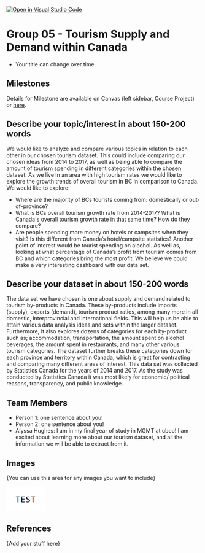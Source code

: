 [![Open in Visual Studio Code](https://classroom.github.com/assets/open-in-vscode-f059dc9a6f8d3a56e377f745f24479a46679e63a5d9fe6f495e02850cd0d8118.svg)](https://classroom.github.com/online_ide?assignment_repo_id=5887515&assignment_repo_type=AssignmentRepo)
# Group 05 - Tourism Supply and Demand within Canada

- Your title can change over time.

## Milestones

Details for Milestone are available on Canvas (left sidebar, Course Project) or [here](https://firas.moosvi.com/courses/data301/project/milestone01.html).

## Describe your topic/interest in about 150-200 words

We would like to analyze and compare various topics in relation to each other in our chosen tourism dataset. This could include comparing our chosen ideas from 2014 to 2017, as well as being able to compare the amount of tourism spending in different categories within the chosen dataset. As we live in an area with high tourism rates we would like to explore the growth trends of overall tourism in BC in comparison to Canada. We would like to explore:
- Where are the majority of BCs tourists coming from: domestically or out-of-province? 
- What is BCs overall tourism growth rate from 2014-2017? What is Canada's overall tourism growth rate in that same time? How do they compare?
- Are people spending more money on hotels or campsites when they visit? Is this different from Canada’s hotel/campsite statistics? 
Another point of interest would be tourist spending on alcohol. As well as, looking at what percentage of Canada’s profit from tourism comes from BC and which categories bring the most profit. We believe we could make a very interesting dashboard with our data set.

## Describe your dataset in about 150-200 words

The data set we have chosen is one about supply and demand related to tourism by-products in Canada. These by-products include imports (supply), exports (demand), tourism product ratios, among many more in all domestic, interprovincial and international fields. This will help us be able to attain various data analysis ideas and sets within the larger dataset. Furthermore, It also explores dozens of categories for each by-product such as; accommodation, transportation, the amount spent on alcohol beverages, the amount spent in restaurants, and many other various tourism categories. The dataset further breaks these categories down for each province and territory within Canada, which is great for contrasting and comparing many different areas of interest. This data set was collected by Statistics Canada for the years of 2014 and 2017. As the study was conducted by Statistics Canada it was most likely for economic/ political reasons, transparency, and public knowledge. 

## Team Members

- Person 1: one sentence about you!
- Person 2: one sentence about you!
- Alyssa Hughes: I am in my final year of study in MGMT at ubco! I am excited about learning more about our tourism dataset, and all the information we will be able to extract from it. 

## Images

{You can use this area for any images you want to include}

<img src ="images/test.png" width="100px">

## References

{Add your stuff here}



